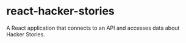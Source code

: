 # react-hacker-stories
A React application that connects to an API and accesses data about Hacker Stories. 
